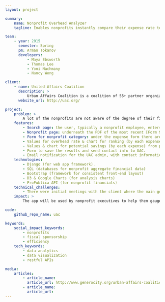 ```yaml
---
layout: project

summary:
    name: Nonprofit Overhead Analyzer
    tagline: Enables nonprofits instantly compare their expense rate to others' and find areas for savings

team:
    - year: 2015
      semester: Spring
      pm: Arman Tokanov
      developers:
          - Maya Ebsworth 
          - Thomas Lee
          - Yoni Nachmany
          - Nancy Wong	

client:
    - name: United Affairs Coalition
      description: >
          Urban Affairs Coalition is a coalition of 55+ partner organizations, large and small, working on diverse issues that immediately affect communities. They strengthen nonprofits through fiscal sponsorship, capacity building, and program evaluation.
      website_url: http://uac.org/

project:
    problem: >
        A lot of the nonprofits are not aware of the degree of their fiscal responsibility and potential areas of improvement. While UAC does substantial work in outreach, they would like to enable every nonprofit in the United States to be able to quickly self-analyze their expense rate. One benefit is that this will help make the initial conversation with UAC more substantial and productive.
    features:
        - Search page: the user, typically a nonprofit employee, enters keywords or a specific nonprofit [EIN](http://www.irs.gov/Businesses/Small-Businesses-&-Self-Employed/Employer-ID-Numbers-EINs) to find the nonprofit they are looking for, with results displayed in a paginated table underneath
        - Nonprofit page: underneath the PDF of the most recent [Form 990](http://www.irs.gov/uac/Form-990,-Return-of-Organization-Exempt-From-Income-Tax), there are URLs to the nonprofit's page in NCCS and GuideStar databases, and next to the PDF, there are form fields to enter expense values from the PDF.
        - Form for nonprofit category: under the expense form there are selectors for identification of nonprofit's peer group (state, size, [NTEE code](http://nccs.urban.org/classification/)). Under those there is an 'Analyze' button that a user clicks to see the ranking and potential savings results for this particular nonprofit.
        - Values for overhead rate & chart for ranking (by each expense) within peer group.
        - Values & chart for potential savings (by each expense) from partnership with UAC.
        - Form to save the results and send contact info to UAC.
        - Email notification for the UAC admin, with contact information and analysis results.
    technologies:
        - Django (for web app framework).
        - SQL (databases for nonprofit aggregate financial data)
        - Bootstrap (framework for consistent front-end layout)
        - D3 & Google Charts (for analysis charts)
        - ProPublica API (for nonprofit financials)
    technical_challenges:
        - There were initial meetings with the client where the main goal was to understand the problem and sketch out high level design. After that the first mockup was built and approved by the client. The app was built according to the mockup with slight improvements along the way.
    impact: >
        The app will be used by nonprofit executives to help them gauge the financial health of their entity --  this will hopefully make the issue of nonprofit finances more open and transparent. Potential improvements lie in making the user experience even smoother, which overlays with the overall theme of the app - making nonprofit financial analysis as easy as possible. When there is API access for expense values for each nonprofit, it will be possible to pre-fill those for the user to make the user flow seamless.

code:
    github_repo_name: uac

keywords:
    social_impact_keywords:
        - nonprofits
        - fiscal sponsorship
        - efficiency
    tech_keywords:
        - data analytics
        - data visualization
        - restful APIs

media:
    articles:
        - article_name:
          article_url: http://www.generocity.org/urban-affairs-coalition-building-web-app-to-help-nonprofits-understand-overhead-costs/
        - article_name:
          article_url:
---
```

